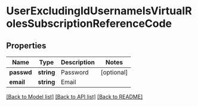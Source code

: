 # UserExcludingIdUsernameIsVirtualRolesSubscriptionReferenceCode

## Properties
Name | Type | Description | Notes
------------ | ------------- | ------------- | -------------
**passwd** | **string** | Password | [optional] 
**email** | **string** | Email | 

[[Back to Model list]](../README.md#documentation-for-models) [[Back to API list]](../README.md#documentation-for-api-endpoints) [[Back to README]](../README.md)


